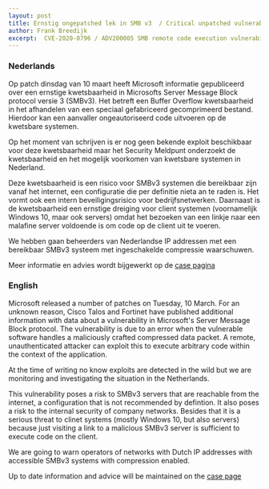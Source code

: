 ```yaml
---
layout: post
title: Ernstig ongepatched lek in SMB v3  / Critical unpatched vulnerability in SMB v3
author: Frank Breedijk
excerpt:  CVE-2020-0796 / ADV200005 SMB remote code execution vulnerability
---
```


### Nederlands

Op patch dinsdag van 10 maart heeft Microsoft informatie gepubliceerd over een ernstige kwetsbaarheid in Microsofts Server Message Block protocol versie 3 (SMBv3). Het betreft een Buffer Overflow kwetsbaarheid in het afhandelen van een speciaal gefabriceerd gecomprimeerd bestand. Hierdoor kan een aanvaller ongeautoriseerd code uitvoeren op de kwetsbare systemen.

Op het moment van schrijven is er nog geen bekende exploit beschikbaar voor deze kwetsbaarheid maar het Security Meldpunt onderzoekt de kwetsbaarheid en het mogelijk voorkomen van kwetsbare systemen in Nederland.

Deze kwetsbaarheid is een risico voor SMBv3 systemen die bereikbaar zijn vanaf het internet, een configuratie die per definitie nieta an te raden is. Het vormt ook  een intern beveiligingsrisico voor bedrijfsnetwerken. Daarnaast is de kwetsbaarheid een ernstige dreiging voor client systemen (voornamelijk Windows 10, maar ook servers) omdat het bezoeken van een linkje naar een malafine server voldoende is om code op de client uit te voeren.

We hebben gaan beheerders van Nederlandse IP addressen met een bereikbaar SMBv3 systeem met ingeschakelde compressie waarschuwen.

Meer informatie en advies wordt bijgewerkt op de [case pagina](/DIVD-2020-00006/)

### English

Microsoft released a number of patches on Tuesday, 10 March. For an unknown reason, Cisco Talos and Fortinet have published additional information with data about a vulnerability in Microsoft's Server Message Block protocol. The vulnerability is due to an error when the vulnerable software handles a maliciously crafted compressed data packet. A remote, unauthenticated attacker can exploit this to execute arbitrary code within the context of the application.

At the time of writing no know exploits are detected in the wild but we are monitoring and investigating the situation in the Netherlands.

This vulnerability poses a risk to SMBv3 servers that are reachable from the internet, a configuration that is not recommended by defintion. It also poses a risk to the internal security of company networks. Besides that it is a serious threat to clinet systems (mostly Windows 10, but also servers) because just visiting a link to a malicious SMBv3 server is sufficient to execute code on the client.

We are going to warn operators of networks with Dutch IP addresses with accessible SMBv3 systems with compression enabled.

Up to date information and advice will be maintained on the [case page](/DIVD-2020-00006/)
